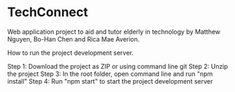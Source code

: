 # TechConnect
Web application project to aid and tutor elderly in technology by Matthew Nguyen, Bo-Han Chen and Rica Mae Averion.

How to run the project development server. 

Step 1: Download the project as ZIP or using command line git 
Step 2: Unzip the project
Step 3: In the root folder, open command line and run "npm install"
Step 4: Run "npm start" to start the project development server 
